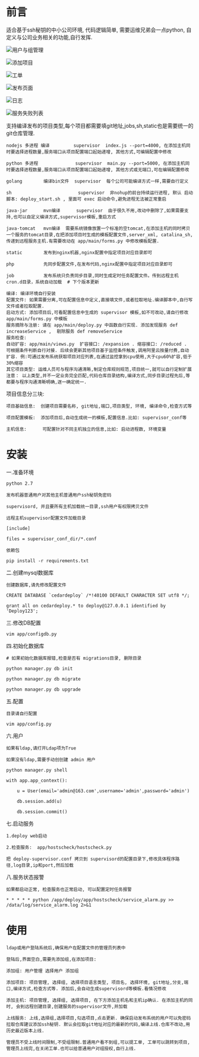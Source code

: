 # 前言

适合基于ssh秘钥的中小公司环境, 代码逻辑简单, 需要运维兄弟会一点python, 自定义与公司业务相关的功能,自行发挥.


   ![用户与组管理](https://github.com/liquanzhou/img/blob/master/cedardeploy/%E7%94%A8%E6%88%B7%E4%B8%8E%E7%BB%84%E7%AE%A1%E7%90%86.png "用户与组管理")
 
   ![添加项目](https://github.com/liquanzhou/img/blob/master/cedardeploy/%E6%B7%BB%E5%8A%A0%E9%A1%B9%E7%9B%AE.png "添加项目")

   ![工单](https://github.com/liquanzhou/img/blob/master/cedardeploy/%E5%B7%A5%E5%8D%95.png "工单")

   ![发布页面](https://github.com/liquanzhou/img/blob/master/cedardeploy/%E5%8F%91%E5%B8%83%E9%A1%B5%E9%9D%A2.png "发布页面")

   ![日志](https://github.com/liquanzhou/img/blob/master/cedardeploy/%E6%97%A5%E5%BF%97.png "日志")

   ![服务失败列表](https://github.com/liquanzhou/img/blob/master/cedardeploy/%E6%9C%8D%E5%8A%A1%E5%A4%B1%E8%B4%A5%E5%88%97%E8%A1%A8.png "服务失败列表")


支持编译发布的项目类型,每个项目都需要填git地址,jobs,sh,static也是需要统一的git仓库管理.

    
    nodejs 多进程 编译         supervisor  index.js --port=4000, 在添加主机同时要选择进程数量,服务端口从项目配置端口起始递增, 其他方式,可编辑配置中修改

    python 多进程              supervisor  main.py --port=5000, 在添加主机同时要选择进程数量,服务端口从项目配置端口起始递增, 其他方式或无端口,可在编辑配置修改

    golang        编译bin文件  supervisor  每个公司可能编译方式一样,需要自行定义

    sh                         supervisor  非nohup的前台持续运行进程, 默认 启动脚本: deploy_start.sh , 里面可 exec 启动命令,避免进程无法被正常重启

    java-jar      mvn编译      supervisor  由于很久不用,改动中删除了,如果需要支持,也可以自定义编译方式,supervisor模板,重启方式

    java-tomcat   mvn编译  需要系统镜像放置一个标准的空tomcat,在添加主机的同时拷贝一个服务的tomcat目录,在把添加项目时生成的模板配置文件,server_xml, catalina_sh,传递到远程服务主机.有需要改动在 app/main/forms.py 中修改模板配置.

    static        发布到nginx机器,nginx配置中指定项目对应目录即可

    php           先同步配置文件,在发布代码,nginx配置中指定项目对应目录即可

    job           发布系统只负责同步目录,同时生成定时任务配置文件。传到远程主机cron.d目录，系统自动加载  # 下个版本更新

    编译: 编译环境自行安装
    配置文件: 如果需要分离,可在配置信息中定义,直接填文件,或者拉取地址.编译脚本中,自行写文件或者拉取配置.
    启动方式: 添加项目后,可看配置信息中生成的 supervisor 模板,如不可改动,请自行修改 app/main/forms.py 中模板
    服务摘除与注册: 请在 app/main/deploy.py 中函数自行实现. 添加发现服务 def increaseService ,  剔除服务 def removeService
    服务检查:
    自动扩容: app/main/views.py  扩容接口: /expansion . 缩容接口: /reduced . 可根据条件判断自行对接. 后续会更新其他项目基于监控条件触发,调用阿里云按量付费,自动扩容. 例:可通过发布系统获取项目对应列表,在通过监控拿到cpu使用,大于cpu60%扩容,低于30%缩容
    其它项目类型: 运维人员可与程序沟通清晰,制定仓库规则规范,项目统一,就可以自行定制扩展
    注意： 以上类型,并不一定业务完全匹配,代码仓库目录结构,编译方式,同步目录过程先后,等都要与程序沟通清晰明确,逐一确定统一.  
    

项目信息分三块:

    项目基础信息:  创建项目需要名称, git地址,端口,项目类型, 环境, 编译命令,检查方式等

    项目配置模板:  添加项目后,自动生成统一的模板,配置信息.比如: supervisor_conf等

    主机信息:      可配置针对不同主机独立的信息,比如: 启动进程数, 环境变量


# 安装

一.准备环境

    python 2.7

    发布机器普通用户对其他主机普通用户ssh秘钥免密码

    supervisord, 并且要所有主机加载统一目录,ssh用户有权限拷贝文件

    远程主机supervisor配置文件加载目录

    [include]

    files = supervisor_conf_dir/*.conf

    依赖包

    pip install -r requirements.txt


二.创建mysql数据库

    创建数据库,请先修改配置文件

    CREATE DATABASE `cedardeploy` /*!40100 DEFAULT CHARACTER SET utf8 */;

    grant all on cedardeploy.* to deploy@127.0.0.1 identified by 'Deploy123';


三.修改DB配置

    vim app/configdb.py


四.初始化数据库

    # 如果初始化数据库报错,检查是否有 migrations目录, 删除目录

    python manager.py db init

    python manager.py db migrate

    python manager.py db upgrade




五.配置

    目录请自行配置

    vim app/config.py


六.用户

    如果有ldap,请打开Ldap项为True

    如果没有ldap,需要手动创创建 admin 用户

    python manager.py shell

    with app.app_context():

        u = User(email='admin@163.com',username='admin',password='admin')

        db.session.add(u)

        db.session.commit()




七.启动服务

    1.deploy web启动

    2.检查服务:  app/hostscheck/hostscheck.py

    把 deploy-supervisor.conf 拷贝到 supervisord的配置目录下,修改具体程序路径,log目录,ip和port,然后加载


八.服务状态报警

    如果都启动正常, 检查服务也正常启动, 可以配置定时任务报警

    * * * * * python /app/deploy/app/hostscheck/service_alarm.py >> /data/log/service_alarm.log 2>&1



# 使用

    ldap或用户登陆系统后,确保用户在配置文件的管理员列表中

    登陆后,界面空白,需要先添加组,在添加项目: 

    添加组: 用户管理 选择用户 添加组

    添加项目: 项目管理, 选择组, 选择项目语言类型, 项目名, 选择环境, git地址,分支,端口,编译方式,检查方式等. 添加后,会自动生成supervisord等模板.看情况修改

    添加主机: 项目管理, 选择组, 选择项目, 在下方添加主机名和主机ip确认. 在添加主机的同时, 会到远程创建目录,创建服务的supervisor文件,并加载

    上线服务: 上线,选择组,选择项目,勾选项目,点击更新. 确保启动发布系统的用户可以免密码拉取仓库建议添加ssh秘钥. 默认会拉取git地址对应的最新的代码,编译上线.仓库不改动,用历史最近版本上线.

    管理员不受上线时间限制,不受组限制.普通用户看不到组,可以提工单, 工单可以跳转到项目,管理员上线完,在关闭工单.也可以给普通用户对组授权,自行上线.



